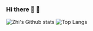 ### Hi there 👋 :robot:

<!--
**yzrobot/yzrobot** is a ✨ _special_ ✨ repository because its `README.md` (this file) appears on your GitHub profile.

Here are some ideas to get you started:

- 🔭 I’m currently working on ...
- 🌱 I’m currently learning ...
- 👯 I’m looking to collaborate on ...
- 🤔 I’m looking for help with ...
- 💬 Ask me about ...
- 📫 How to reach me: ...
- 😄 Pronouns: ...
- ⚡ Fun fact: ...
-->

![Zhi's Github stats](https://github-readme-stats-one-bice.vercel.app/api?username=yzrobot&show_icons=true&include_all_commits=true&count_private=true&role=OWNER,ORGANIZATION_MEMBER,COLLABORATOR)
![Top Langs](https://github-readme-stats-one-bice.vercel.app/api/top-langs/?username=yzrobot&langs_count=3&role=OWNER,ORGANIZATION_MEMBER,COLLABORATOR)
